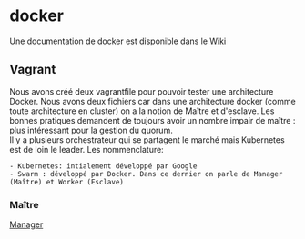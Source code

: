 <h1>docker</h1>

Une documentation de docker est disponible dans le <a href='https://github.com/lekpamartin/docker/wiki'>Wiki</a>

<h2>Vagrant</h2>
Nous avons créé deux vagrantfile pour pouvoir tester une architecture Docker. Nous avons deux fichiers car dans une architecture docker (comme toute architecture en cluster) on a la notion de Maître et d'esclave. Les bonnes pratiques demandent de toujours avoir un nombre impair de maître : plus intéressant pour la gestion du quorum. 
<br>
Il y a plusieurs orchestrateur qui se partagent le marché mais Kubernetes est de loin le leader. Les nommenclature: <br>
<pre><code>- Kubernetes: intialement développé par Google
- Swarm : développé par Docker. Dans ce dernier on parle de Manager (Maître) et Worker (Esclave)
</code></pre>


<h3>Maître </h3>

<a href='https://github.com/lekpamartin/vagrant/tree/master/vagrantfile/VirtualBox/centos7_docker_master'>Manager</a>
